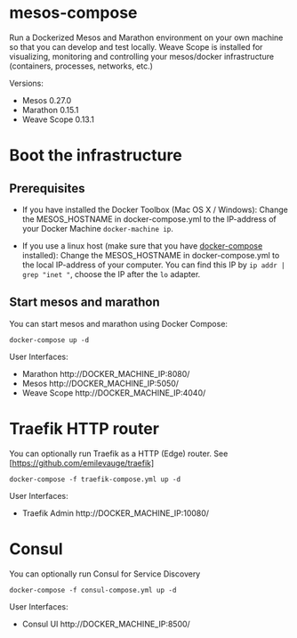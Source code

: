 # mesos-compose
Run a Dockerized Mesos and Marathon environment on your own machine so that you can develop and test locally. Weave Scope is installed for visualizing, monitoring and controlling your mesos/docker infrastructure (containers, processes, networks, etc.)

Versions:

* Mesos 0.27.0
* Marathon 0.15.1
* Weave Scope 0.13.1

# Boot the infrastructure

## Prerequisites
- If you have installed the Docker Toolbox (Mac OS X / Windows): Change the MESOS_HOSTNAME in docker-compose.yml to the IP-address of your Docker Machine `docker-machine ip`.

- If you use a linux host (make sure that you have [docker-compose](https://docs.docker.com/compose/install/) installed): Change the MESOS_HOSTNAME in docker-compose.yml to the local IP-address of your computer. You can find this IP by `ip addr | grep "inet "`, choose the IP after the `lo` adapter.

## Start mesos and marathon
You can start mesos and marathon using Docker Compose:

```
docker-compose up -d
```

User Interfaces:

* Marathon http://DOCKER_MACHINE_IP:8080/
* Mesos http://DOCKER_MACHINE_IP:5050/
* Weave Scope http://DOCKER_MACHINE_IP:4040/

# Traefik HTTP router

You can optionally run Traefik as a HTTP (Edge) router. See [https://github.com/emilevauge/traefik]

```
docker-compose -f traefik-compose.yml up -d
```

User Interfaces:
* Traefik Admin http://DOCKER_MACHINE_IP:10080/

# Consul

You can optionally run Consul for Service Discovery
```
docker-compose -f consul-compose.yml up -d
```

User Interfaces:
* Consul UI http://DOCKER_MACHINE_IP:8500/
